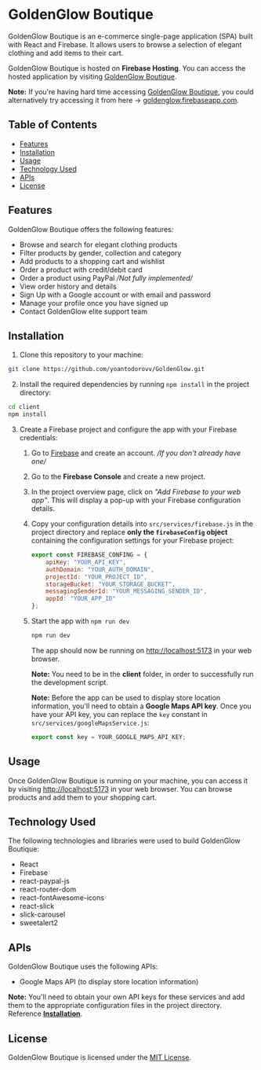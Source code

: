 # GoldenGlow Boutique

GoldenGlow Boutique is an e-commerce single-page application (SPA) built with React and Firebase. It allows users to browse a selection of elegant clothing and add items to their cart.

GoldenGlow Boutique is hosted on **Firebase Hosting**. You can access the hosted application by visiting [GoldenGlow Boutique](https://goldenglow.web.app/).

**Note:** If you're having hard time accessing [GoldenGlow Boutique](https://goldenglow.web.app/), you could alternatively try accessing it from here -> [goldenglow.firebaseapp.com](https://goldenglow.firebaseapp.com).

## Table of Contents
- [Features](https://github.com/yoantodorovv/GoldenGlow#features)
- [Installation](https://github.com/yoantodorovv/GoldenGlow#installation)
- [Usage](https://github.com/yoantodorovv/GoldenGlow#usage)
- [Technology Used](https://github.com/yoantodorovv/GoldenGlow#technology-used)
- [APIs](https://github.com/yoantodorovv/GoldenGlow#apis)
- [License](https://github.com/yoantodorovv/GoldenGlow#license)

## Features
GoldenGlow Boutique offers the following features:

- Browse and search for elegant clothing products
- Filter products by gender, collection and category
- Add products to a shopping cart and wishlist
- Order a product with credit/debit card
- Order a product using PayPal */Not fully implemented/*
- View order history and details
- Sign Up with a Google account or with email and password
- Manage your profile once you have signed up
- Contact GoldenGlow elite support team

## Installation
1. Clone this repository to your machine:

```bash
git clone https://github.com/yoantodorovv/GoldenGlow.git
```

2. Install the required dependencies by running `npm install` in the project directory:

```bash
cd client
npm install
```

3. Create a Firebase project and configure the app with your Firebase credentials:
   1. Go to [Firebase](https://firebase.google.com/) and create an account. */If you don't already have one/*
   2. Go to the **Firebase Console** and create a new project.
   3. In the project overview page, click on *"Add Firebase to your web app"*. This will display a pop-up with your Firebase configuration details.
   4. Copy your configuration details into `src/services/firebase.js` in the project directory and replace **only the `firebaseConfig` object** containing the configuration settings for your Firebase project:

       ```javascript
       export const FIREBASE_CONFING = {
           apiKey: "YOUR_API_KEY",
           authDomain: "YOUR_AUTH_DOMAIN",
           projectId: "YOUR_PROJECT_ID",
           storageBucket: "YOUR_STORAGE_BUCKET",
           messagingSenderId: "YOUR_MESSAGING_SENDER_ID",
           appId: "YOUR_APP_ID"
       };
       ```
    5. Start the app with `npm run dev`
       ```bash
       npm run dev
       ```
       The app should now be running on [http://localhost:5173](http://localhost:5173) in your web browser.

       **Note:** You need to be in the **client** folder, in order to successfully run the development script.

       **Note:** Before the app can be used to display store location information, you'll need to obtain a **Google Maps API key**. Once you have your API key, you can replace the `key` constant in `src/services/googleMapsService.js`:

       ```javascript
       export const key = YOUR_GOOGLE_MAPS_API_KEY;
       ```

## Usage

Once GoldenGlow Boutique is running on your machine, you can access it by visiting [http://localhost:5173](http://localhost:5173) in your web browser. You can browse products and add them to your shopping cart.

## Technology Used
The following technologies and libraries were used to build GoldenGlow Boutique:
- React
- Firebase
- react-paypal-js
- react-router-dom
- react-fontAwesome-icons
- react-slick
- slick-carousel
- sweetalert2

## APIs
GoldenGlow Boutique uses the following APIs:
- Google Maps API (to display store location information)

**Note:** You'll need to obtain your own API keys for these services and add them to the appropriate configuration files in the project directory. Reference **[Installation](https://github.com/yoantodorovv/GoldenGlow#installation)**.

## License

GoldenGlow Boutique is licensed under the [MIT License](https://choosealicense.com/licenses/mit/).
